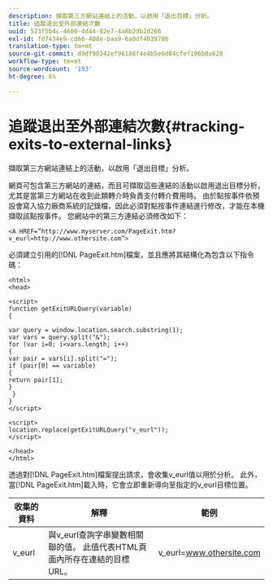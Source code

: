 ```yaml
---
description: 擷取第三方網站連結上的活動，以啟用「退出目標」分析。
title: 追蹤退出至外部連結次數
uuid: 523f5b4c-4600-4d44-82e7-4a8b2db2d266
exl-id: fd7434e9-cd66-408e-baa9-6a0df4039786
translation-type: tm+mt
source-git-commit: d9df90242ef96188f4e4b5e6d04cfef196b0a628
workflow-type: tm+mt
source-wordcount: '193'
ht-degree: 6%

---
```


# 追蹤退出至外部連結次數{#tracking-exits-to-external-links}

擷取第三方網站連結上的活動，以啟用「退出目標」分析。

網頁可包含第三方網站的連結，而且可擷取這些連結的活動以啟用退出目標分析，尤其是當第三方網站在收到此類轉介時負責支付轉介費用時。 由於點按事件依預設會寫入協力廠商系統的記錄檔，因此必須對點按事件連結進行修改，才能在本機擷取該點按事件。 您網站中的第三方連結必須修改如下：

```
<A HREF=”http://www.myserver.com/PageExit.htm?v_eurl=http://www.othersite.com”>
```

必須建立引用的[!DNL PageExit.htm]檔案，並且應將其結構化為包含以下指令碼：

```
<html> 
<head> 
 
<script> 
function getExitURLQuery(variable) 
{ 
 
var query = window.location.search.substring(1); 
var vars = query.split("&"); 
for (var i=0; i<vars.length; i++) 
{ 
var pair = vars[i].split("="); 
if (pair[0] == variable) 
{ 
return pair[1]; 
} 
 }  
} 
</script> 
 
<script> 
location.replace(getExitURLQuery("v_eurl")); 
</script>  
 
</head> 
</html>
```

透過對[!DNL PageExit.htm]檔案提出請求，會收集v_eurl值以用於分析。 此外，當[!DNL PageExit.htm]載入時，它會立即重新導向至指定的v_eurl目標位置。

| 收集的資料 | 解釋 | 範例 |
|---|---|---|
| v_eurl | 與v_eurl查詢字串變數相關聯的值。 此值代表HTML頁面內所存在連結的目標URL。 | v_eurl=www.othersite.com |
